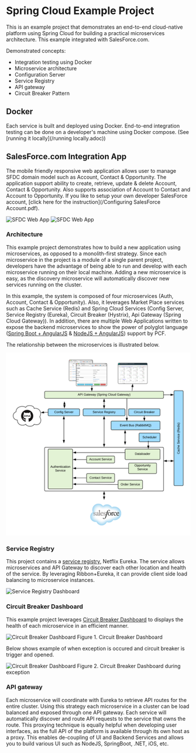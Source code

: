 # Spring Cloud Example Project

This is an example project that demonstrates an end-to-end cloud-native platform using Spring Cloud for building a practical microservices architecture. This example integrated with SalesForce.com.

Demonstrated concepts:

* Integration testing using Docker
* Microservice architecture
* Configuration Server
* Service Registry
* API gateway
* Circuit Breaker Pattern

## Docker

Each service is built and deployed using Docker. End-to-end integration testing can be done on a developer's machine using Docker compose.
(See [running it locally](/running locally.adoc))

## SalesForce.com Integration App

The mobile friendly responsive web application allows user to manage SFDC domain model such as Account, Contact & Opportunity. The application support ability to create, retrieve, update & delete Account, Contact & Opportunity. Also supports association of Account to Contact and Account to Opportunity. If you like to setup your own developer SalesForce account, [click here for the instruction](/Configuring SalesForce Account.pdf).

![SFDC Web App](/document/main-app-screen02.png)
![SFDC Web App](/document/main-app-screen01.png)

### Architecture

This example project demonstrates how to build a new application using microservices, as opposed to a monolith-first strategy. Since each microservice in the project is a module of a single parent project, developers have the advantage of being able to run and develop with each microservice running on their local machine. Adding a new microservice is easy, as the discovery microservice will automatically discover new services running on the cluster.

In this example, the system is composed of four microservices (Auth, Account, Contact & Opportunity). Also, it leverages Market Place services such as Cache Service (Redis) and Spring Cloud Services (Config Server, Service Registry (Eureka), Circuit Breaker (Hystrix), Api Gateway (Spring Cloud Gateway)). In addition, there are multiple Web Applications written to expose the backend microservices to show the power of polyglot language ([Spring Boot + AngularJS](/sfdcwebapp) & [NodeJS + AngularJS](/sfdc-web-app)) support by PCF.

The relationship between the microservices is illustrated below.

![SFDC Web App Architecture](/document/architecture-new.png)

### Service Registry

This project contains a [service registry](http://projects.spring.io/spring-cloud/spring-cloud.html#_spring_cloud_netflix), Netflix Eureka. The service allows microservices and API Gateway to discover each other location and health of the service. By leveraging Ribbon+Eureka, it can provide client side load balancing to microservice instances.

![Service Registry Dashboard](/document/service-discovery.png)

### Circuit Breaker Dashboard

This example project leverages [Circuit Breaker Dashboard](http://projects.spring.io/spring-cloud/spring-cloud.html#_circuit_breaker_hystrix_dashboard) to displays the health of each microservice in an efficient manner.

![Circuit Breaker Dashboard](/document/hystrix-monitor-01.png)
Figure 1. Circuit Breaker Dashboard

Below shows example of when exception is occured and circuit breaker is trigger and opened.

![Circuit Breaker Dashboard](/document/hystrix-monitor-02.png)
Figure 2. Circuit Breaker Dashboard during exception


### API gateway

Each microservice will coordinate with Eureka to retrieve API routes for the entire cluster. Using this strategy each microservice in a cluster can be load balanced and exposed through one API gateway. Each service will automatically discover and route API requests to the service that owns the route. This proxying technique is equally helpful when developing user interfaces, as the full API of the platform is available through its own host as a proxy. This enables de-coupling of UI and Backend Services and allows you to build various UI such as NodeJS, SpringBoot, .NET, iOS, etc.
